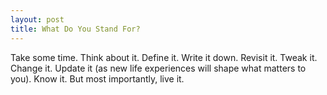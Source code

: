 ```yaml
---
layout: post
title: What Do You Stand For?
---
```


Take some time. Think about it. Define it. Write it down. Revisit it. Tweak it. Change it. Update it (as new life experiences will shape what matters to you). Know it. But most importantly, live it.